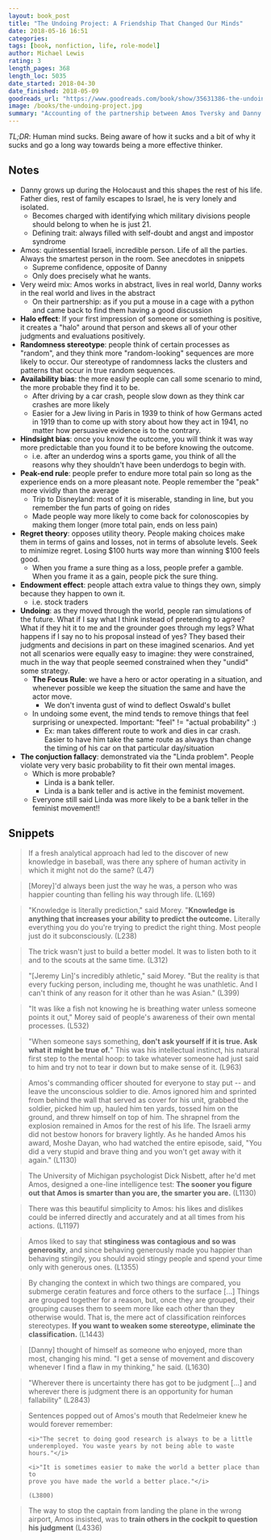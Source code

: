 ```yaml
---
layout: book_post
title: "The Undoing Project: A Friendship That Changed Our Minds"
date: 2018-05-16 16:51
categories:
tags: [book, nonfiction, life, role-model]
author: Michael Lewis
rating: 3
length_pages: 368
length_loc: 5035
date_started: 2018-04-30
date_finished: 2018-05-09
goodreads_url: "https://www.goodreads.com/book/show/35631386-the-undoing-project"
image: /books/the-undoing-project.jpg
summary: "Accounting of the partnership between Amos Tversky and Danny Kahnemanm, interwoven with their greatest hits both individually and as a pair. Equal parts informative, interesting, personal."
---
```


*TL;DR*: Human mind sucks. Being aware of how it sucks and a bit of why
it sucks and go a long way towards being a more effective thinker.

## Notes

* Danny grows up during the Holocaust and this shapes the rest of his
  life. Father dies, rest of family escapes to Israel, he is very lonely
  and isolated.
  * Becomes charged with identifying which military divisions people
    should belong to when he is just 21.
  * Defining trait: always filled with self-doubt and angst and impostor
    syndrome
* Amos: quintessential Israeli, incredible person. Life of all the
  parties. Always the smartest person in the room. See anecdotes in
  snippets
  * Supreme confidence, opposite of Danny
  * Only does precisely what he wants.
* Very weird mix: Amos works in abstract, lives in real world, Danny
  works in the real world and lives in the abstract
  * On their partnership: as if you put a mouse in a cage with a python
    and came back to find them having a good discussion
* **Halo effect**: If your first impression of someone or something is
  positive, it creates a "halo" around that person and skews all of your
  other judgments and evaluations positively.
* **Randomness stereotype**: people think of certain processes as
  "random", and they think more "random-looking" sequences are more
  likely to occur. Our stereotype of randomness lacks the clusters and
  patterns that occur in true random sequences.
* **Availability bias**: the more easily people can call some scenario
  to mind, the more probable they find it to be.
  * After driving by a car crash, people slow down as they think car
    crashes are more likely
  * Easier for a Jew living in Paris in 1939 to think of how Germans
    acted in 1919 than to come up with story about how they act in 1941,
    no matter how persuasive evidence is to the contrary.
* **Hindsight bias**: once you know the outcome, you will think it was
  way more predictable than you found it to be before knowing the
  outcome.
  * i.e. after an underdog wins a sports game, you think of all the
    reasons why they shouldn't have been underdogs to begin with.
* **Peak-end rule**: people prefer to endure more total pain so long as
  the experience ends on a more pleasant note. People remember the
  "peak" more vividly than the average
  * Trip to Disneyland: most of it is miserable, standing in line, but
    you remember the fun parts of going on rides
  * Made people way more likely to come back for colonoscopies by making
    them longer (more total pain, ends on less pain)
* **Regret theory**: opposes utility theory. People making choices make
  them in terms of gains and losses, not in terms of absolute levels.
  Seek to minimize regret. Losing $100 hurts way more than winning $100
  feels good.
  * When you frame a sure thing as a loss, people prefer a gamble. When
    you frame it as a gain, people pick the sure thing.
* **Endowment effect**: people attach extra value to things they own,
  simply because they happen to own it.
  * i.e. stock traders
* **Undoing**: as they moved through the world, people ran simulations
  of the future. What if I say what I think instead of pretending to
  agree? What if they hit it to me and the grounder goes through my
  legs? What happens if I say no to his proposal instead of yes? They
  based their judgments and decisions in part on these imagined
  scenarios. And yet not all scenarios were equally easy to imagine:
  they were constrained, much in the way that people seemed constrained
  when they "undid" some strategy.
  * **The Focus Rule**: we have a hero or actor operating in a
    situation, and whenever possible we keep the situation the same and
    have the actor move.
    * We don't inventa  gust of wind to deflect Oswald's bullet
  * In undoing some event, the mind tends to remove things that feel
    surprising or unexpected. Important: "feel" != "actual probability"
    :)
    * Ex: man takes different route to work and dies in car crash.
      Easier to have him take the same route as always than change the
      timing of his car on that particular day/situation
* **The conjuction fallacy**: demonstrated via the "Linda problem".
  People violate very very basic probability to fit their own mental
  images.
  * Which is more probable?
    * Linda is a bank teller.
    * Linda is a bank teller and is active in the feminist movement.
  * Everyone still said Linda was more likely to be a bank teller in the
    feminist movement!!

## Snippets

<blockquote>
  <p>
    If a fresh analytical approach had led to the discover of new
    knowledge in baseball, was there any sphere of human activity in
    which it might not do the same? (L47)
  </p>
</blockquote>

<blockquote>
  <p>
    [Morey]'d always been just the way he was, a person who was happier
    counting than felling his way through life. (L169)
  </p>
</blockquote>

<blockquote>
  <p>
    "Knowledge is literally prediction," said Morey. "<b>Knowledge is
    anything that increases your ability to predict the outcome.</b>
    Literally everything you do you're trying to predict the right
    thing. Most people just do it subconsciously. (L238)
  </p>
</blockquote>

<blockquote>
  <p>
    The trick wasn't just to build a better model. It was to listen both
    to it and to the scouts at the same time. (L312)
  </p>
</blockquote>

<blockquote>
  <p>
    "[Jeremy Lin]'s incredibly athletic," said Morey. "But the reality
    is that every fucking person, including me, thought he was
    unathletic. And I can't think of any reason for it other than he was
    Asian." (L399)
  </p>
</blockquote>

<blockquote>
  <p>
    "It was like a fish not knowing he is breathing water unless someone
    points it out," Morey said of people's awareness of their own mental
    processes. (L532)
  </p>
</blockquote>

<blockquote>
  <p>
    "When someone says something, <b>don't ask yourself if it is true. Ask
    what it might be true of.</b>" This was his intellectual instinct, his
    natural first step to the mental hoop: to take whatever someone had
    just said to him and try not to tear ir down but to make sense of
    it. (L963)
  </p>
</blockquote>

<blockquote>
  <p>
    Amos's commanding officer shouted for everyone to stay put -- and
    leave the unconscious soldier to die. Amos ignored him and sprinted
    from behind the wall that served as cover for his unit, grabbed the
    soldier, picked him up, hauled him ten yards, tossed him on the
    ground, and threw himself on top of him. The shrapnel from the
    explosion remained in Amos for the rest of his life. The Israeli
    army did not bestow honors for bravery lightly. As he handed Amos
    his award, Moshe Dayan, who had watched the entire episode, said,
    "You did a very stupid and brave thing and you won't get away with
    it again." (L1130)
  </p>
</blockquote>

<blockquote>
  <p>
    The University of Michigan psychologist Dick Nisbett, after he'd met
    Amos, designed a one-line intelligence test: <b>The sooner you figure
    out that Amos is smarter than you are, the smarter you are.</b> (L1130)
  </p>
</blockquote>

<blockquote>
  <p>
    There was this beautiful simplicity to Amos: his likes and dislikes
    could be inferred directly and accurately and at all times from his
    actions. (L1197)
  </p>
</blockquote>

<blockquote>
  <p>
    Amos liked to say that <b>stinginess was contagious and so was
    generosity</b>, and since behaving generously made you happier than
    behaving stingily, you should avoid stingy people and spend your
    time only with generous ones. (L1355)
  </p>
</blockquote>

<blockquote>
  <p>
    By changing the context in which two things are compared, you
    submerge ceratin features and force others to the surface [...]
    Things are grouped together for a reason, but, once they are
    grouped, their grouping causes them to seem more like each other
    than they otherwise would. That is, the mere act of classification
    reinforces stereotypes. <b>If you want to weaken some stereotype,
    eliminate the classification.</b> (L1443)
  </p>
</blockquote>

<blockquote>
  <p>
    [Danny] thought of himself as someone who enjoyed, more than most,
    changing his mind. "I get a sense of movement and discovery whenever
    I find a flaw in my thinking," he said. (L1630)
  </p>
</blockquote>

<blockquote>
  <p>
    "Wherever there is uncertainty there has got to be judgment [...]
    and wherever there is judgment there is an opportunity for human
    fallability" (L2843)
  </p>
</blockquote>

<blockquote>
  <p>
    Sentences popped out of Amos's mouth that Redelmeier knew he would
    forever remember:

    <i>"The secret to doing good research is always to be a little
    underemployed. You waste years by not being able to waste hours."</i>

    <i>"It is sometimes easier to make the world a better place than to
    prove you have made the world a better place."</i>

    (L3800)
  </p>
</blockquote>

<blockquote>
  <p>
    The way to stop the captain from landing the plane in the wrong
    airport, Amos insisted, was to <b>train others in the cockpit to
    question his judgment</b> (L4336)
  </p>
</blockquote>
